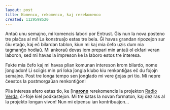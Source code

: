 ```yaml
---
layout: post
title: Komenco, rekomenco, kaj rerekomenco
created: 1129598520
---
```

Antaŭ unu semajno, mi komencis labori por Entrust.  Ĝis nun la nova posteno tre plaĉas al mi!  La konstruaĵo estas tre bela.  Ĝi havas grandan ripozejon sur ĉiu etaĝo, kaj eĉ bilardan tablon, kiun mi kaj mia ĉefo uzis dum nia tagmanĝo hodiaŭ.  Mi ankoraŭ devas iom prepari min antaŭ ol ekfari veran laboron, sed mi havas la impreson ke la laboro estos tre interesa.

Fakte mia ĉefo kaj mi havas plian komunan intereson krom bilardo, nome ĵongladon!  Li sciigis min pri loka ĵongla klubo kiu renkontiĝas eĉ du fojojn semajne.  Post tre longa tempo sen ĵonglado mi vere ĝojas pri tio.  Mi nepre ĉeestos la postmorgaŭan renkontiĝon!

Plia interesa afero estas tio, ke <a href="https://www.livejournal.com/userinfo.bml?user=arono"><img src="https://stat.livejournal.com/img/userinfo.gif" alt="[info]" width="17" height="17" style="vertical-align: bottom; border: 0;" /></a><a href="https://arono.livejournal.com/"><b>arono</b></a> rerekomencis la projekton <a href="http://www.xonus.com/radioverda/">Radio Verda</a>, ĉi-foje kiel podkastejon.  Mi tre ŝatas la novan formaton, kaj deziras al la projekto longan vivon!  Nun mi elpensu ian kontribuaĵon...
